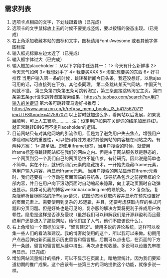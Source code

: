 ## 需求列表
1.	选项卡点相应的文字，下划线跟着动（已完成）
2.	选项卡的文字鼠标放上去的时候不要变成竖线，要以按钮的姿态出现。（已完成）
3.	右上角添加收藏本站的图标和文字，图标请用Font-Awesome 或者其他字体图标库
4.	输入框光标靠左边太近了（已完成）
5.	输入框字体过大（已完成）
6.	输入框加placeholder：
	从以下字段中任选其一：
	1>	今天有什么新鲜事
	2>	今天天气如何
	3>	我想剁手了
	4>	我要买XXX
	5>	淘宝:想要买的东西
	6>	好书推荐
	当用户输入第一条的时候，跳转某新闻今日头条，我还没想好。以后ajax可用的话，可直接列在下方。其他条同理。
	第二条跳转某天气网站，中国天气网就不错。
	第三条第四条第五条可跳转淘宝，第三条直接跳转淘宝主页。第四条第五条get请求跳转淘宝搜索结果：https://s.taobao.com/search?q=用户输入的关键词
	第六条可跳转亚马逊好书推荐：https://www.amazon.cn/b/ref=sa_menu_books_l3_b417567071?ie=UTF8&node=417567071
	以上暂时就加这么多，看网站以后发展，如果发展顺利，可上人工智能…………
	注：设定用户如果在关键词的结尾加反斜杠\，就正常跳转BING而不走Placeholder的逻辑。
7.	目前网站只有对其他网站的引流作用，但是为了避免用户失去焦点，增强用户体验和网站的重要性，可以使用特殊方法将其他网站的内容框在网站之内。有两种方案：
	1>	简单版。即使用iframe标签，当用户搜索的时候，就使用iframe标签将跳转网站框在我们的网站之内。但是由于网站服务器是静态的，一个网页到另一个我们自己的网页恐怕不能传参。有待研究。因此说是简单也不简单。实在不行，就研究网页元素的隐藏技术。一开始先隐藏iframe元素，等用户输入内容，再显示Iframe元素。
	当用户搜索的网站显示在iframe元素时，我们还要有一个浮动在页面顶端的导航条，该导航条包含之前搜索框的全部内容，并且在用户向下滚动页面时自动缩起来隐藏，向上滚动页面时自动弹出显示。具体可见我的博客welkinbai.coding.me的导航条。
	2>	复杂版。复杂版解析目标网站的所有ajax请求，试图动态地获取内容并显示在预先设置好的页面元素上。需要使用到复杂的JS逻辑，并且，还要考虑获取内容的格式问题和分页问题。但是好处也是可见的，复杂版的解决方案将更利于养成用户依赖性。隐患是这样是否涉及侵权（虽然我们可以辩解我们是开源非盈利而且最终用户还是流入了那些网站，给他们加了人气，他们不应该说什么）。
8.	右上角增加一个图标加文字，“留言建议”。使用多说的评论系统，这样可以收集一些人们的看法和建议。我的博客就使用的这个，所以我可以来做。初期用户点击后弹出新页面显示历史留言和留言框。后期可以点击后，在页面的下方开一条缝，留言和留言框从缝中挤出，再次点击就收缝。多说可以设置先审核再显示。(已完成)
9.	增加网站流量统计的插件，可以不显示在页面上，暗地里统计。因为我们要知道初期的推广成果。这个应该有一些第三方的网站提供这个功能，就像多说一样。

